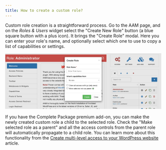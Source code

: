 ```yaml
---
title: How to create a custom role?
---
```


<YouTube id="91oxAT3ahJ4" />

Custom role creation is a straightforward process. Go to the AAM page, and on the _Roles & Users_ widget select the "Create New Role" button (a blue square button with a plus icon). It brings the "Create Role" modal. Here you can enter your role's name, and optionally select which one to use to copy a list of capabilities or settings.

![Create Role Modal](./assets/aam-create-custome-role.png)

If you have the Complete Package premium add-on, you can make the newly created custom role a child to the selected role. Check the "Make selected role as a parent" and all the access controls from the parent role will automatically propagate to a child role. You can learn more about this functionality from the [Create multi-level access to your WordPress website](/plugin/premium-complete-package/role-hierarchy/multilevel-access) article.
